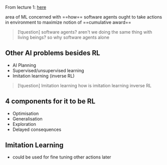 From lecture 1: [here](https://drive.google.com/file/d/1N2WWk6tBQFesfZ0MiPnt2pXdv31rqDEF/view?usp=sharing)

area of ML concerned with ==how== software agents ought to take actions in environment to maximize notion of ==cumulative award==


>[!question] software agents? 
>aren't we doing the same thing with living beings? so why software agents alone




## Other AI problems  besides RL

- AI Planning
- Supervised/unsupervised learning
- Imitation learning (inverse RL)

>[!question] Imitation learning
>how is imitation learning inverse RL



## 4 components for it to be RL

- Optimisation
- Generalisation
- Exploration
- Delayed consequences


## Imitation Learning
- could be used for fine tuning other actions later




